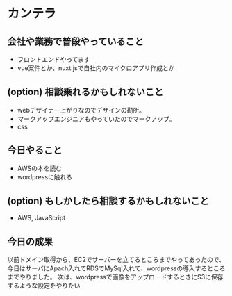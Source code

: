 # カンテラ

## 会社や業務で普段やっていること
- フロントエンドやってます
- vue案件とか、nuxt.jsで自社内のマイクロアプリ作成とか

## (option) 相談乗れるかもしれないこと
- webデザイナー上がりなのでデザインの勘所。
- マークアップエンジニアもやっていたのでマークアップ。
- css

## 今日やること
- AWSの本を読む
- wordpressに触れる

## (option) もしかしたら相談するかもしれないこと
- AWS, JavaScript

## 今日の成果
以前ドメイン取得から、EC2でサーバーを立てるところまでやってあったので、
今日はサーバにApach入れてRDSでMySql入れて、wordpressの導入するところまでやりました。
次は、wordpressで画像をアップロードするときにS3に保存するような設定をやりたい